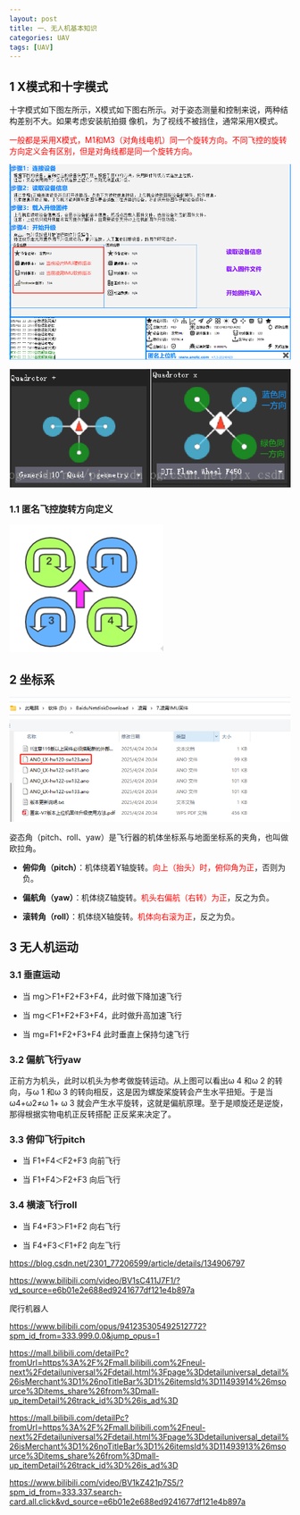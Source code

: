 ```yaml
---
layout: post
title: 一、无人机基本知识
categories: UAV
tags: [UAV]
---
```


## 1 X模式和十字模式

十字模式如下图左所示，X模式如下图右所示。对于姿态测量和控制来说，两种结构差别不大。如果考虑安装航拍摄 像机，为了视线不被挡住，通常采用X模式。

<font color="red">一般都是采用X模式，M1和M3（对角线电机）同一个旋转方向。不同飞控的旋转方向定义会有区别，但是对角线都是同一个旋转方向。</font>

![alt text](/assets/UAV/01_Basic/image/image.png)


![alt text](/assets/UAV/01_Basic/image/image-2.png)

### 1.1 匿名飞控旋转方向定义

![alt text](/assets/UAV/01_Basic/image/image-3.png)



## 2 坐标系

![alt text](/assets/UAV/01_Basic/image/image-1.png)

姿态角（pitch、roll、yaw）是飞行器的机体坐标系与地面坐标系的夹角，也叫做欧拉角。

- **俯仰角（pitch）**：机体绕着Y轴旋转。<font color="red">向上（抬头）时，俯仰角为正</font>，否则为负。

- **偏航角（yaw）**：机体绕Z轴旋转。<font color="red">机头右偏航（右转）为正</font>，反之为负。

- **滚转角（roll）**：机体绕X轴旋转。<font color="red">机体向右滚为正</font>，反之为负。

## 3 无人机运动

### 3.1 垂直运动

- 当 mg＞F1+F2+F3+F4，此时做下降加速飞行

- 当 mg＜F1+F2+F3+F4，此时做升高加速飞行

- 当 mg=F1+F2+F3+F4 此时垂直上保持匀速飞行

### 3.2 偏航飞行yaw

正前方为机头，此时以机头为参考做旋转运动。从上图可以看出ω 4 和ω 2  的转向，与ω 1 和ω 3 的转向相反，这是因为螺旋桨旋转会产生水平扭矩。于是当ω4+ω2≠ω 1+ ω 3 就会产生水平旋转，这就是偏航原理。至于是顺旋还是逆旋，那得根据实物电机正反转搭配 正反桨来决定了。

### 3.3 俯仰飞行pitch

- 当 F1+F4＜F2+F3 向前飞行 


- 当 F1+F4＞F2+F3 向后飞行

### 3.4 横滚飞行roll

- 当 F4+F3＞F1+F2 向右飞行 

- 当 F4+F3＜F1+F2 向左飞行



















https://blog.csdn.net/2301_77206599/article/details/134906797

https://www.bilibili.com/video/BV1sC411J7F1/?vd_source=e6b01e2e688ed9241677df121e4b897a









爬行机器人

https://www.bilibili.com/opus/941235305492512772?spm_id_from=333.999.0.0&jump_opus=1

https://mall.bilibili.com/detailPc?fromUrl=https%3A%2F%2Fmall.bilibili.com%2Fneul-next%2Fdetailuniversal%2Fdetail.html%3Fpage%3Ddetailuniversal_detail%26isMerchant%3D1%26noTitleBar%3D1%26itemsId%3D11493914%26msource%3Ditems_share%26from%3Dmall-up_itemDetail%26track_id%3D%26is_ad%3D

https://mall.bilibili.com/detailPc?fromUrl=https%3A%2F%2Fmall.bilibili.com%2Fneul-next%2Fdetailuniversal%2Fdetail.html%3Fpage%3Ddetailuniversal_detail%26isMerchant%3D1%26noTitleBar%3D1%26itemsId%3D11493913%26msource%3Ditems_share%26from%3Dmall-up_itemDetail%26track_id%3D%26is_ad%3D

https://www.bilibili.com/video/BV1kZ421p7S5/?spm_id_from=333.337.search-card.all.click&vd_source=e6b01e2e688ed9241677df121e4b897a

